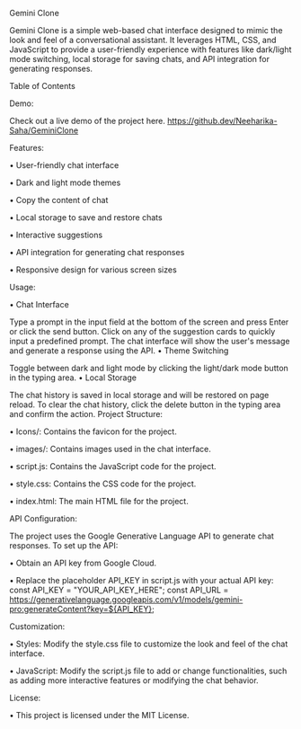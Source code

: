 Gemini Clone

Gemini Clone is a simple web-based chat interface designed to mimic the look and feel of a conversational assistant. It leverages HTML, CSS, and JavaScript to provide a user-friendly experience with features like dark/light mode switching, local storage for saving chats, and API integration for generating responses.

Table of Contents

Demo:

Check out a live demo of the project here. https://github.dev/Neeharika-Saha/GeminiClone

Features:

• User-friendly chat interface

• Dark and light mode themes

• Copy the content of chat

• Local storage to save and restore chats

• Interactive suggestions

• API integration for generating chat responses

• Responsive design for various screen sizes

Usage:

• Chat Interface

Type a prompt in the input field at the bottom of the screen and press Enter or click the send button.
Click on any of the suggestion cards to quickly input a predefined prompt.
The chat interface will show the user's message and generate a response using the API.
• Theme Switching

Toggle between dark and light mode by clicking the light/dark mode button in the typing area.
• Local Storage

The chat history is saved in local storage and will be restored on page reload.
To clear the chat history, click the delete button in the typing area and confirm the action.
Project Structure:

• Icons/: Contains the favicon for the project.

• images/: Contains images used in the chat interface.

• script.js: Contains the JavaScript code for the project.

• style.css: Contains the CSS code for the project.

• index.html: The main HTML file for the project.

API Configuration:

The project uses the Google Generative Language API to generate chat responses. To set up the API:

• Obtain an API key from Google Cloud.

• Replace the placeholder API_KEY in script.js with your actual API key: const API_KEY = "YOUR_API_KEY_HERE"; const API_URL = https://generativelanguage.googleapis.com/v1/models/gemini-pro:generateContent?key=${API_KEY};

Customization:

• Styles: Modify the style.css file to customize the look and feel of the chat interface.

• JavaScript: Modify the script.js file to add or change functionalities, such as adding more interactive features or modifying the chat behavior.

License:

• This project is licensed under the MIT License.